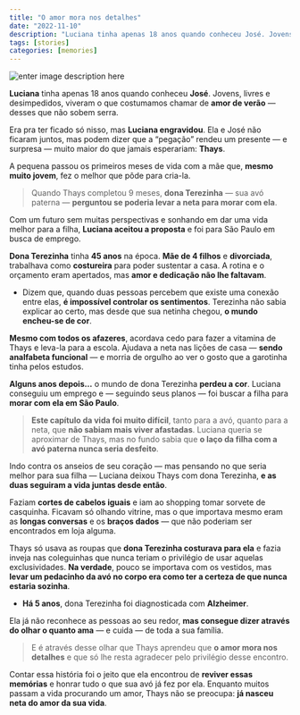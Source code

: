 ```yaml
---
title: "O amor mora nos detalhes"
date: "2022-11-10"
description: "Luciana tinha apenas 18 anos quando conheceu José. Jovens, livres e desimpedidos, viveram o que costumamos chamar de amor de verão"
tags: [stories]
categories: [memories]
---
```


![enter image description here](https://1.bp.blogspot.com/-MP39YenmPEo/YJmdduzZIXI/AAAAAAABydw/HMVejIoIt0YRLs6bON6MoqVsTWPQhCVAACLcBGAsYHQ/s400/184623182_312640796891322_7192130901925716606_n.jpg)

**Luciana** tinha apenas 18 anos quando conheceu **José**. Jovens, livres e desimpedidos, viveram o que costumamos chamar de **amor de verão** — desses que não sobem serra.

Era pra ter ficado só nisso, mas **Luciana engravidou**. Ela e José não ficaram juntos, mas podem dizer que a “pegação” rendeu um presente — e surpresa — muito maior do que jamais esperariam: **Thays**.

A pequena passou os primeiros meses de vida com a mãe que, **mesmo muito jovem**, fez o melhor que pôde para cria-la.

> Quando Thays completou 9 meses, **dona Terezinha** — sua avó paterna — **perguntou se poderia levar a neta para morar com ela**.

Com um futuro sem muitas perspectivas e sonhando em dar uma vida melhor para a filha, **Luciana aceitou a proposta** e foi para São Paulo em busca de emprego.

**Dona Terezinha** tinha **45 anos** na época. **Mãe de 4 filhos** e **divorciada**, trabalhava como **costureira** para poder sustentar a casa. A rotina e o orçamento eram apertados, mas **amor e dedicação não lhe faltavam**.

-   Dizem que, quando duas pessoas percebem que existe uma conexão entre elas, **é impossível controlar os sentimentos**. Terezinha não sabia explicar ao certo, mas desde que sua netinha chegou, **o mundo encheu-se de cor**.
    

**Mesmo com todos os afazeres**, acordava cedo para fazer a vitamina de Thays e leva-la para a escola. Ajudava a neta nas lições de casa — **sendo analfabeta funcional** — e morria de orgulho ao ver o gosto que a garotinha tinha pelos estudos.

**Alguns anos depois…** o mundo de dona Terezinha **perdeu a cor**. Luciana conseguiu um emprego e — seguindo seus planos — foi buscar a filha para **morar com ela em São Paulo**.

> **Este capítulo da vida foi muito difícil**, tanto para a avó, quanto para a neta, que **não sabiam mais viver afastadas**. Luciana queria se aproximar de Thays, mas no fundo sabia que **o laço da filha com a avó paterna nunca seria desfeito**.

Indo contra os anseios de seu coração — mas pensando no que seria melhor para sua filha — Luciana deixou Thays com dona Terezinha, **e as duas seguiram a vida juntas desde então**.

Faziam **cortes de cabelos iguais** e iam ao shopping tomar sorvete de casquinha. Ficavam só olhando vitrine, mas o que importava mesmo eram as **longas conversas** e os **braços dados** — que não poderiam ser encontrados em loja alguma.

Thays só usava as roupas que **dona Terezinha costurava para ela** e fazia inveja nas coleguinhas que nunca teriam o privilégio de usar aquelas exclusividades. **Na verdade**, pouco se importava com os vestidos, mas **levar um pedacinho da avó no corpo era como ter a certeza de que nunca estaria sozinha**.

-   **Há 5 anos**, dona Terezinha foi diagnosticada com **Alzheimer**.
    

Ela já não reconhece as pessoas ao seu redor, **mas consegue dizer através do olhar o quanto ama** — e cuida — de toda a sua família.

> E é através desse olhar que Thays aprendeu que **o amor mora nos detalhes** e que só lhe resta agradecer pelo privilégio desse encontro.

Contar essa história foi o jeito que ela encontrou de **reviver essas memórias** e honrar tudo o que sua avó já fez por ela. Enquanto muitos passam a vida procurando um amor, Thays não se preocupa: **já nasceu neta do amor da sua vida**.
